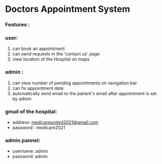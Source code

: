 # Doctors Appointment System

### Features :

### user: 
1. can book an appointment 
2. can send requests in the 'contact us' page
3. view location of the Hospital on maps

### admin :
1. can view number of pending appointments on navigation bar
2. can fix appointment date
3. automatically send email to the patient's email after appointment is set by admin

### gmail of the hospital:
- address: medicareunited2021@gmail.com
- password : medicare2021

### admin pannel:
- username: admin
- password: admin
